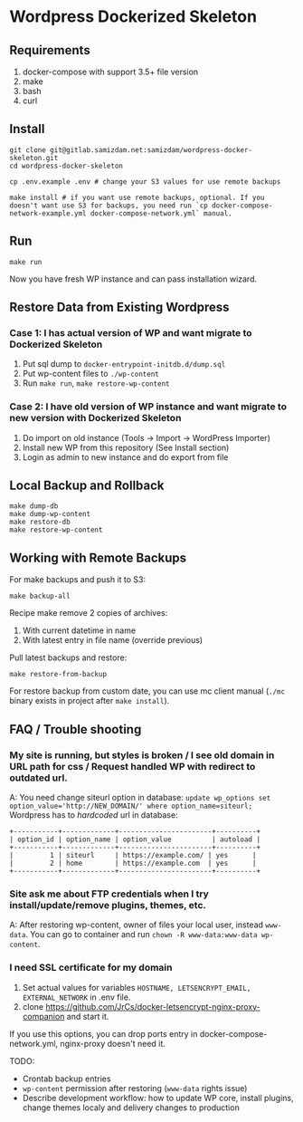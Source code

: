 # Wordpress Dockerized Skeleton

## Requirements

1. docker-compose with support 3.5+ file version
2. make
3. bash
4. curl 

## Install
```
git clone git@gitlab.samizdam.net:samizdam/wordpress-docker-skeleton.git
cd wordpress-docker-skeleton

cp .env.example .env # change your S3 values for use remote backups

make install # if you want use remote backups, optional. If you doesn't want use S3 for backups, you need run `cp docker-compose-network-example.yml docker-compose-network.yml` manual. 
```

## Run
```
make run
```

Now you have fresh WP instance and can pass installation wizard. 

## Restore Data from Existing Wordpress

### Case 1: I has actual version of WP and want migrate to Dockerized Skeleton
1. Put sql dump to `docker-entrypoint-initdb.d/dump.sql` 
2. Put wp-content files to `./wp-content` 
3. Run `make run`, `make restore-wp-content`

### Case 2: I have old version of WP instance and want migrate to new version with Dockerized Skeleton   
1. Do import on old instance (Tools -> Import -> WordPress Importer)
2. Install new WP from this repository (See Install section) 
3. Login as admin to new instance and do export from file 

## Local Backup and Rollback

```
make dump-db
make dump-wp-content
make restore-db
make restore-wp-content
```

## Working with Remote Backups

For make backups and push it to S3:
```
make backup-all
``` 

Recipe make remove 2 copies of archives:
1. With current datetime in name
2. With latest entry in file name (override previous) 

Pull latest backups and restore:
```
make restore-from-backup
```

For restore backup from custom date, you can use mc client manual (`./mc` binary exists in project after `make install`). 

## FAQ / Trouble shooting

### My site is running, but styles is broken / I see old domain in URL path for css / Request handled WP with redirect to outdated url. 
A: You need change siteurl option in database: `update wp_options set option_value='http://NEW_DOMAIN/' where option_name=siteurl;`
Wordpress has to _hardcoded_ url in database: 
```
+-----------+-------------+-----------------------+----------+
| option_id | option_name | option_value          | autoload |
+-----------+-------------+-----------------------+----------+
|         1 | siteurl     | https://example.com/ | yes      |
|         2 | home        | https://example.com  | yes      |
+-----------+-------------+-----------------------+----------+
```

### Site ask me about FTP credentials when I try install/update/remove plugins, themes, etc.
A: After restoring wp-content, owner of files your local user, instead `www-data`. You can go to container and run `chown -R www-data:www-data wp-content`. 

### I need SSL certificate for my domain
1. Set actual values for variables `HOSTNAME, LETSENCRYPT_EMAIL, EXTERNAL_NETWORK` in .env file. 
2. clone https://github.com/JrCs/docker-letsencrypt-nginx-proxy-companion and start it. 

If you use this options, you can drop ports entry in docker-compose-network.yml, nginx-proxy doesn't need it. 

TODO: 
- Crontab backup entries
- `wp-content` permission after restoring (`www-data` rights issue) 
- Describe development workflow: how to update WP core, install plugins, change themes localy and delivery changes to production